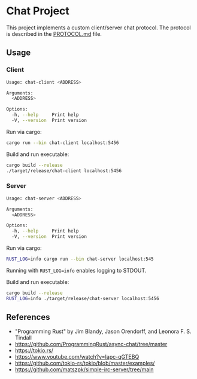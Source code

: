 # Chat Project

This project implements a custom client/server chat protocol. The protocol is described in the [PROTOCOL.md](./PROTOCOL.md) file.

## Usage

### Client

```sh
Usage: chat-client <ADDRESS>

Arguments:
  <ADDRESS>

Options:
  -h, --help     Print help
  -V, --version  Print version
```

Run via cargo:

```sh
cargo run --bin chat-client localhost:5456
```

Build and run executable:

```sh
cargo build --release
./target/release/chat-client localhost:5456
```

### Server

```sh
Usage: chat-server <ADDRESS>

Arguments:
  <ADDRESS>

Options:
  -h, --help     Print help
  -V, --version  Print version
```

Run via cargo:

```sh
RUST_LOG=info cargo run --bin chat-server localhost:545
```

Running with `RUST_LOG=info` enables logging to STDOUT.

Build and run executable:

```sh
cargo build --release
RUST_LOG=info ./target/release/chat-server localhost:5456
```

## References

* "Programming Rust" by Jim Blandy, Jason Orendorff, and Leonora F. S. Tindall
* https://github.com/ProgrammingRust/async-chat/tree/master
* https://tokio.rs/
* https://www.youtube.com/watch?v=Iapc-qGTEBQ
* https://github.com/tokio-rs/tokio/blob/master/examples/
* https://github.com/matszpk/simple-irc-server/tree/main
